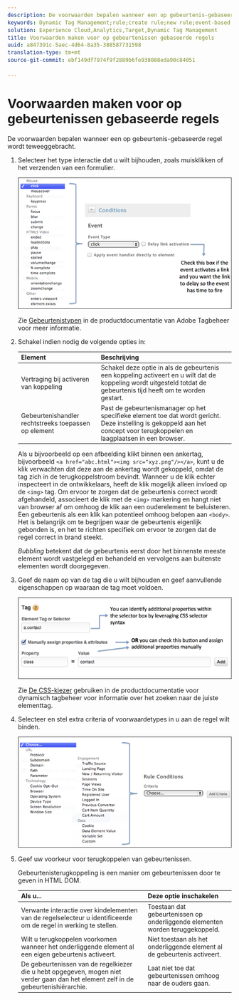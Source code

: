 ```yaml
---
description: De voorwaarden bepalen wanneer een op gebeurtenis-gebaseerde regel wordt teweeggebracht.
keywords: Dynamic Tag Management;rule;create rule;new rule;event-based rule;delay link activation;apply event handler directly to element;bubbling;event bubbling
solution: Experience Cloud,Analytics,Target,Dynamic Tag Management
title: Voorwaarden maken voor op gebeurtenissen gebaseerde regels
uuid: a847391c-5aec-4d64-8a35-388587731598
translation-type: tm+mt
source-git-commit: ebf149df7974f9f2889b6fe938088eda90c84051

---
```



# Voorwaarden maken voor op gebeurtenissen gebaseerde regels

De voorwaarden bepalen wanneer een op gebeurtenis-gebaseerde regel wordt teweeggebracht.

1. Selecteer het type interactie dat u wilt bijhouden, zoals muisklikken of het verzenden van een formulier.

   ![](assets/condition-event-based.png)

   Zie [Gebeurtenistypen](https://marketing.adobe.com/resources/help/en_US/dtm/event_types.html) in de productdocumentatie van Adobe Tagbeheer voor meer informatie.

1. Schakel indien nodig de volgende opties in:

   | Element | Beschrijving |
   |--- |--- |
   | Vertraging bij activeren van koppeling | Schakel deze optie in als de gebeurtenis een koppeling activeert en u wilt dat de koppeling wordt uitgesteld totdat de gebeurtenis tijd heeft om te worden gestart. |
   | Gebeurtenishandler rechtstreeks toepassen op element | Past de gebeurtenismanager op het specifieke element toe dat wordt gericht. Deze instelling is gekoppeld aan het concept voor terugkoppelen en laagplaatsen in een browser. |

   Als u bijvoorbeeld op een afbeelding klikt binnen een ankertag, bijvoorbeeld `<a href="abc.html"><img src="xyz.png"/></a>`, kunt u de klik verwachten dat deze aan de ankertag wordt gekoppeld, omdat de tag zich in de terugkoppelstroom bevindt. Wanneer u de klik echter inspecteert in de ontwikkelaars, heeft de klik mogelijk alleen invloed op de `<img>` tag. Om ervoor te zorgen dat de gebeurtenis correct wordt afgehandeld, associeert de klik met de `<img>` markering en hangt niet van browser af om omhoog de klik aan een ouderelement te beluisteren. Een gebeurtenis als een klik kan potentieel omhoog belopen aan `<body>`. Het is belangrijk om te begrijpen waar de gebeurtenis eigenlijk gebonden is, en het te richten specifiek om ervoor te zorgen dat de regel correct in brand steekt.

   *Bubbling* betekent dat de gebeurtenis eerst door het binnenste meeste element wordt vastgelegd en behandeld en vervolgens aan buitenste elementen wordt doorgegeven.

1. Geef de naam op van de tag die u wilt bijhouden en geef aanvullende eigenschappen op waaraan de tag moet voldoen.

   ![](assets/condition-event-based2.png)

   Zie [De CSS-kiezer](https://marketing.adobe.com/resources/help/en_US/dtm/css-selector.html) gebruiken in de productdocumentatie voor dynamisch tagbeheer voor informatie over het zoeken naar de juiste elementtag.

1. Selecteer en stel extra criteria of voorwaardetypes in u aan de regel wilt binden.

   ![](assets/condition-event-based3.png)

1. Geef uw voorkeur voor terugkoppelen van gebeurtenissen.

   Gebeurtenisterugkoppeling is een manier om gebeurtenissen door te geven in HTML DOM.

   | Als u... | Deze optie inschakelen |
   |--- |--- |
   | Verwante interactie over kindelementen van de regelselecteur u identificeerde om de regel in werking te stellen. | Toestaan dat gebeurtenissen op onderliggende elementen worden teruggekoppeld. |
   | Wilt u terugkoppelen voorkomen wanneer het onderliggende element al een eigen gebeurtenis activeert. | Niet toestaan als het onderliggende element al de gebeurtenis activeert. |
   | De gebeurtenissen van de regelkiezer die u hebt opgegeven, mogen niet verder gaan dan het element zelf in de gebeurtenishiërarchie. | Laat niet toe dat gebeurtenissen omhoog naar de ouders gaan. |
